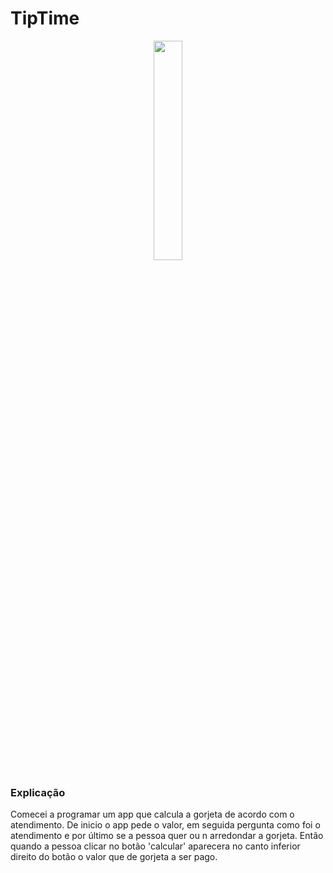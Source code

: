# TipTime
<div align="center">
  <img hight="30%" width="30%" src="https://user-images.githubusercontent.com/124943818/229636785-1cb990d2-36c2-4922-b18f-0ff71b76986f.jpg">
</div>
<h3>Explicação</h3>
<p>Comecei a programar um app que calcula a gorjeta de acordo com o atendimento.
De inicio o app pede o valor, em seguida pergunta como foi o atendimento e por último se a pessoa quer ou n arredondar a gorjeta. Então quando a pessoa clicar no botão 'calcular' aparecera no canto inferior direito do botão o valor que de gorjeta a ser pago.</p>
